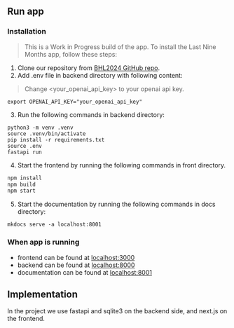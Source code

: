 ## Run app

### Installation
> This is a Work in Progress build of the app. 
To install the Last Nine Months app, follow these steps:
1. Clone our repository from [BHL2024 GitHub repo](https://github.com/avangie/BHL2024).
2. Add .env file in backend directory with following content:
> Change <your_openai_api_key> to your openai api key.
```
export OPENAI_API_KEY="your_openai_api_key"
```
3. Run the following commands in backend directory:
```
python3 -m venv .venv
source .venv/bin/activate
pip install -r requirements.txt
source .env
fastapi run
```
4. Start the frontend by running the following commands in front directory.
```bash
npm install
npm build
npm start
```
5. Start the documentation by running the following commands in docs directory:
```
mkdocs serve -a localhost:8001
```

### When app is running
- frontend can be found at [localhost:3000](localhost:3000)
- backend can be found at [localhost:8000](localhost:8000)
- documentation can be found at [localhost:8001](localhost:8001)

## Implementation

In the project we use fastapi and sqlite3 on the backend side, and next.js on the frontend.
